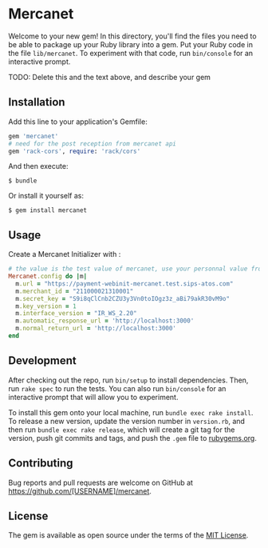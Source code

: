 # Mercanet

Welcome to your new gem! In this directory, you'll find the files you need to be able to package up your Ruby library into a gem. Put your Ruby code in the file `lib/mercanet`. To experiment with that code, run `bin/console` for an interactive prompt.

TODO: Delete this and the text above, and describe your gem

## Installation

Add this line to your application's Gemfile:

```ruby
gem 'mercanet'
# need for the post reception from mercanet api
gem 'rack-cors', require: 'rack/cors'
```

And then execute:

    $ bundle

Or install it yourself as:

    $ gem install mercanet

## Usage
Create a Mercanet Initializer with :
```ruby
# the value is the test value of mercanet, use your personnal value from mercanet and use rails credentials
Mercanet.config do |m|
  m.url = "https://payment-webinit-mercanet.test.sips-atos.com"
  m.merchant_id = "211000021310001"
  m.secret_key = "S9i8qClCnb2CZU3y3Vn0toIOgz3z_aBi79akR30vM9o"
  m.key_version = 1
  m.interface_version = "IR_WS_2.20"
  m.automatic_response_url = 'http://localhost:3000'
  m.normal_return_url = 'http://localhost:3000'
end
```


## Development

After checking out the repo, run `bin/setup` to install dependencies. Then, run `rake spec` to run the tests. You can also run `bin/console` for an interactive prompt that will allow you to experiment.

To install this gem onto your local machine, run `bundle exec rake install`. To release a new version, update the version number in `version.rb`, and then run `bundle exec rake release`, which will create a git tag for the version, push git commits and tags, and push the `.gem` file to [rubygems.org](https://rubygems.org).

## Contributing

Bug reports and pull requests are welcome on GitHub at https://github.com/[USERNAME]/mercanet.

## License

The gem is available as open source under the terms of the [MIT License](https://opensource.org/licenses/MIT).

